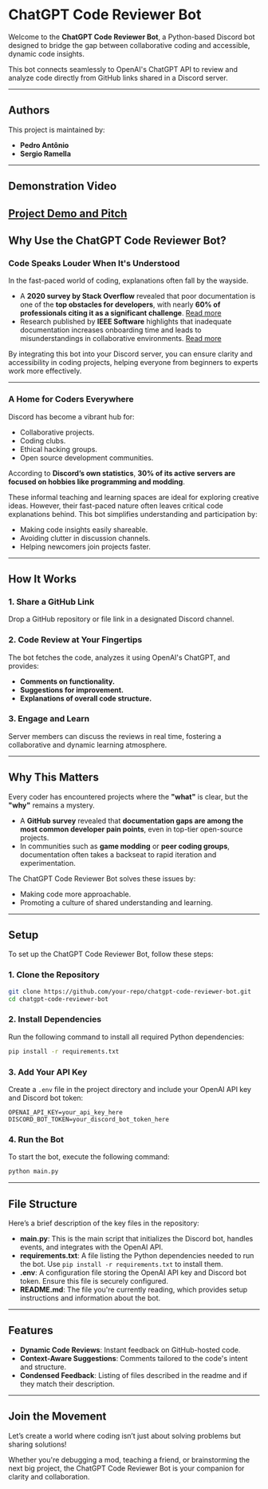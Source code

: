 # ChatGPT Code Reviewer Bot  

Welcome to the **ChatGPT Code Reviewer Bot**, a Python-based Discord bot designed to bridge the gap between collaborative coding and accessible, dynamic code insights.

This bot connects seamlessly to OpenAI's ChatGPT API to review and analyze code directly from GitHub links shared in a Discord server.

---

## Authors

This project is maintained by:

- **Pedro Antônio**
- **Sergio Ramella**

---

## Demonstration Video
[Project Demo and Pitch](https://youtu.be/ooGFs6uvZ4g)
---

## Why Use the ChatGPT Code Reviewer Bot?

### Code Speaks Louder When It's Understood

In the fast-paced world of coding, explanations often fall by the wayside.

- A **2020 survey by Stack Overflow** revealed that poor documentation is one of the **top obstacles for developers**, with nearly **60% of professionals citing it as a significant challenge**. [Read more](https://insights.stackoverflow.com/survey/2020#developer-profile-working-remote)
- Research published by **IEEE Software** highlights that inadequate documentation increases onboarding time and leads to misunderstandings in collaborative environments. [Read more](https://ieeexplore.ieee.org/document/9145199)

By integrating this bot into your Discord server, you can ensure clarity and accessibility in coding projects, helping everyone from beginners to experts work more effectively.

---

### A Home for Coders Everywhere

Discord has become a vibrant hub for:
- Collaborative projects.
- Coding clubs.
- Ethical hacking groups.
- Open source development communities.

According to **Discord’s own statistics**, **30% of its active servers are focused on hobbies like programming and modding**.

These informal teaching and learning spaces are ideal for exploring creative ideas. However, their fast-paced nature often leaves critical code explanations behind. This bot simplifies understanding and participation by:

- Making code insights easily shareable.
- Avoiding clutter in discussion channels.
- Helping newcomers join projects faster.

---

## How It Works

### 1. Share a GitHub Link
Drop a GitHub repository or file link in a designated Discord channel.

### 2. Code Review at Your Fingertips
The bot fetches the code, analyzes it using OpenAI's ChatGPT, and provides:
- **Comments on functionality.**
- **Suggestions for improvement.**
- **Explanations of overall code structure.**

### 3. Engage and Learn
Server members can discuss the reviews in real time, fostering a collaborative and dynamic learning atmosphere.

---

## Why This Matters

Every coder has encountered projects where the **"what"** is clear, but the **"why"** remains a mystery.

- A **GitHub survey** revealed that **documentation gaps are among the most common developer pain points**, even in top-tier open-source projects.
- In communities such as **game modding** or **peer coding groups**, documentation often takes a backseat to rapid iteration and experimentation.

The ChatGPT Code Reviewer Bot solves these issues by:
- Making code more approachable.
- Promoting a culture of shared understanding and learning.

---

## Setup

To set up the ChatGPT Code Reviewer Bot, follow these steps:

### 1. Clone the Repository
```bash
git clone https://github.com/your-repo/chatgpt-code-reviewer-bot.git
cd chatgpt-code-reviewer-bot
```

### 2. Install Dependencies
Run the following command to install all required Python dependencies:
```bash
pip install -r requirements.txt
```

### 3. Add Your API Key
Create a `.env` file in the project directory and include your OpenAI API key and Discord bot token:
```env
OPENAI_API_KEY=your_api_key_here  
DISCORD_BOT_TOKEN=your_discord_bot_token_here  
```

### 4. Run the Bot
To start the bot, execute the following command:
```bash
python main.py  
```

---

## File Structure

Here’s a brief description of the key files in the repository:

- **main.py**: This is the main script that initializes the Discord bot, handles events, and integrates with the OpenAI API.
- **requirements.txt**: A file listing the Python dependencies needed to run the bot. Use `pip install -r requirements.txt` to install them.
- **.env**: A configuration file storing the OpenAI API key and Discord bot token. Ensure this file is securely configured.
- **README.md**: The file you're currently reading, which provides setup instructions and information about the bot.

---

## Features

- **Dynamic Code Reviews**: Instant feedback on GitHub-hosted code.
- **Context-Aware Suggestions**: Comments tailored to the code's intent and structure.
- **Condensed Feedback**: Listing of files described in the readme and if they match their description.

---

## Join the Movement

Let’s create a world where coding isn’t just about solving problems but sharing solutions!

Whether you're debugging a mod, teaching a friend, or brainstorming the next big project, the ChatGPT Code Reviewer Bot is your companion for clarity and collaboration.